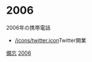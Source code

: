 # 2006

[](https://upload.wikimedia.org/wikipedia/ja/thumb/5/54/FOMA_F903.jpg/200px-FOMA_F903.jpg)

2006年の携帯電話
* [/icons/twitter.icon](/icons/twitter.icon.md)Twitter開業


[備忘](備忘.md) [2006](2006.md)




